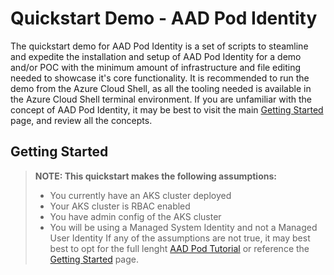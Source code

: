 # Quickstart Demo - AAD Pod Identity

The quickstart demo for AAD Pod Identity is a set of scripts to steamline and expedite the installation and setup of AAD Pod Identity for a demo and/or POC with the minimum amount of infrastructure and file editing needed to showcase it's core functionality. It is recommended to run the demo from the Azure Cloud Shell, as all the tooling needed is available in the Azure Cloud Shell terminal environment. If you are unfamiliar with the concept of AAD Pod Identity, it may be best to visit the main [Getting Started](https://github.com/Azure/aad-pod-identity#getting-started) page, and review all the concepts.

## Getting Started
> **NOTE: This quickstart makes the following assumptions:**
> * You currently have an AKS cluster deployed
> * Your AKS cluster is RBAC enabled
> * You have admin config of the AKS cluster
> * You will be using a Managed System Identity and not a Managed User Identity
> If any of the assumptions are not true, it may best best to opt for the full lenght [AAD Pod Tutorial](https://github.com/Azure/aad-pod-identity/tree/master/docs/tutorial#aad-pod-identity-tutorial) or reference the [Getting Started](https://github.com/Azure/aad-pod-identity#getting-started) page.




